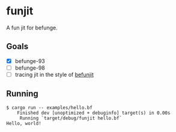 # funjit

A fun jit for befunge.

## Goals

- [x] befunge-93
- [ ] befunge-98
- [ ] tracing jit in the style of [befunjit](https://github.com/adrianton3/befunjit)

## Running

```
$ cargo run -- examples/hello.bf
    Finished dev [unoptimized + debuginfo] target(s) in 0.00s
     Running `target/debug/funjit hello.bf`
Hello, world!

```
